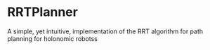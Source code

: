 # RRTPlanner
A simple, yet intuitive, implementation of the RRT algorithm for path planning for holonomic robotss
